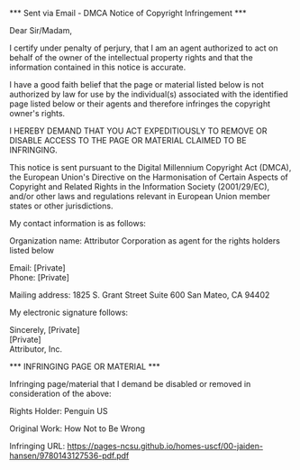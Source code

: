 *** Sent via Email - DMCA Notice of Copyright Infringement ***

Dear Sir/Madam,

I certify under penalty of perjury, that I am an agent authorized to act on behalf of the owner of the intellectual property rights and that the information contained in this notice is accurate.

I have a good faith belief that the page or material listed below is not authorized by law for use by the individual(s) associated with the identified page listed below or their agents and therefore infringes the copyright owner's rights.

I HEREBY DEMAND THAT YOU ACT EXPEDITIOUSLY TO REMOVE OR DISABLE ACCESS TO THE PAGE OR MATERIAL CLAIMED TO BE INFRINGING.

This notice is sent pursuant to the Digital Millennium Copyright Act (DMCA), the European Union's Directive on the Harmonisation of Certain Aspects of Copyright and Related Rights in the Information Society (2001/29/EC), and/or other laws and regulations relevant in European Union member states or other jurisdictions.

My contact information is as follows:

Organization name: Attributor Corporation as agent for the rights holders listed below

Email: [Private]  
Phone: [Private]  

Mailing address:
1825 S. Grant Street
Suite 600
San Mateo, CA 94402

My electronic signature follows:

Sincerely,
[Private]  
[Private]  
Attributor, Inc.

*** INFRINGING PAGE OR MATERIAL ***

Infringing page/material that I demand be disabled or removed in consideration of the above:

Rights Holder: Penguin US

Original Work: How Not to Be Wrong

Infringing URL: https://pages-ncsu.github.io/homes-uscf/00-jaiden-hansen/9780143127536-pdf.pdf
